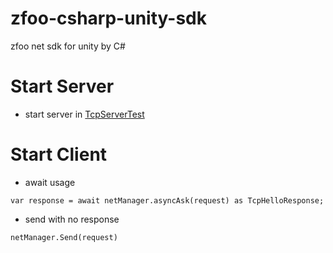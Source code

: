 # zfoo-csharp-unity-sdk

zfoo net sdk for unity by C#

# Start Server

- start server
  in [TcpServerTest](https://github.com/zfoo-project/zfoo/blob/64a9fec7bac3fb10cb798a567f75bb6d7230a121/net/src/test/java/com/zfoo/net/core/tcp/server/TcpServerTest.java)

# Start Client

- await usage

```
var response = await netManager.asyncAsk(request) as TcpHelloResponse;
```

- send with no response

```
netManager.Send(request)
```